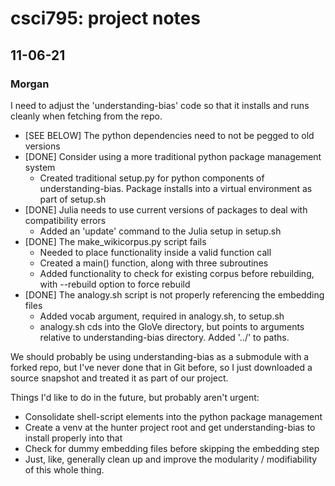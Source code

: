 # csci795: project notes

## 11-06-21
### Morgan

I need to adjust the 'understanding-bias' code so that it installs and
runs cleanly when fetching from the repo.

- [SEE BELOW] The python dependencies need to not be pegged to old versions
- [DONE] Consider using a more traditional python package management system
  - Created traditional setup.py for python components of
    understanding-bias. Package installs into a virtual environment as
    part of setup.sh
- [DONE] Julia needs to use current versions of packages to deal with
  compatibility errors
  - Added an 'update' command to the Julia setup in setup.sh
- [DONE] The make\_wikicorpus.py script fails
  - Needed to place functionality inside a valid function call
  - Created a main() function, along with three subroutines
  - Added functionality to check for existing corpus before rebuilding,
    with --rebuild option to force rebuild
- [DONE] The analogy.sh script is not properly referencing the embedding
  files
  - Added vocab argument, required in analogy.sh, to setup.sh
  - analogy.sh cds into the GloVe directory, but points to arguments
    relative to understanding-bias directory. Added '../' to paths.

We should probably be using understanding-bias as a submodule with a
forked repo, but I've never done that in Git before, so I just
downloaded a source snapshot and treated it as part of our project.

Things I'd like to do in the future, but probably aren't urgent:
- Consolidate shell-script elements into the python package management
- Create a venv at the hunter project root and get understanding-bias to
  install properly into that
- Check for dummy embedding files before skipping the embedding step
- Just, like, generally clean up and improve the modularity /
  modifiability of this whole thing.
